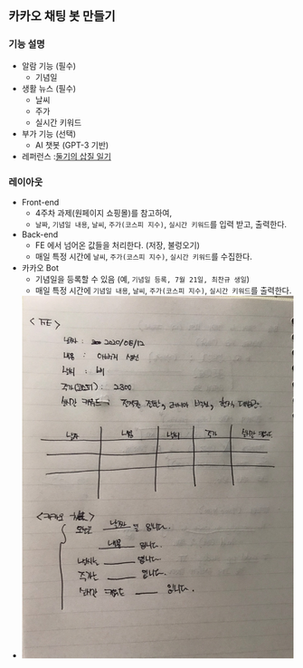 ## 카카오 채팅 봇 만들기
### 기능 설명  
- 알람 기능 (필수)
  - 기념일
- 생활 뉴스 (필수)
  - 날씨
  - 주가
  - 실시간 키워드
- 부가 기능 (선택)
  - AI 챗봇 (GPT-3 기반)
- 레퍼런스 :[둘기의 삽질 일기](!https://dulki.tistory.com/category/%EA%B0%9C%EB%B0%9C/%EC%B9%B4%EC%B9%B4%EC%98%A4%ED%86%A1%20%EB%B4%87) 

### 레이아웃
- Front-end
  - 4주차 과제(원페이지 쇼핑몰)를 참고하여,
  - `날짜`, `기념일 내용`, `날씨`, `주가(코스피 지수)`, `실시간 키워드`를 입력 받고, 출력한다.
- Back-end
  - FE 에서 넘어온 값들을 처리한다. (저장, 불렁오기)
  - 매일 특정 시간에 `날씨`, `주가(코스피 지수)`, `실시간 키워드`를 수집한다.
- 카카오 Bot
  - 기념일을 등록할 수 있음 (예, `기념일 등록, 7월 21일, 최찬규 생일`)
  - 매일 특정 시간에 `기념일 내용`, `날씨`, `주가(코스피 지수)`, `실시간 키워드`를 출력한다.
- ![layout.jpeg](https://raw.githubusercontent.com/chankyu-choi/sparta_homework/master/layout.jpeg)
